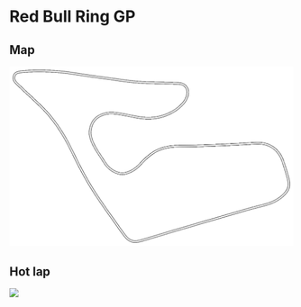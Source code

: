 # Red Bull Ring GP

## Map
![Red Bull Ring GP](./map.png)

## Hot lap
[![](http://img.youtube.com/vi/798G3qm-ZWA/0.jpg)](http://www.youtube.com/watch?v=798G3qm-ZWA "")
